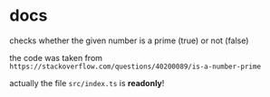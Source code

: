 # docs

<!-- 
@watch src/index.ts 7-100
-->
checks whether the given number is a prime (true) or not (false)


<!-- @watch src/index.ts 1 -->
the code was taken from `https://stackoverflow.com/questions/40200089/is-a-number-prime`


<!-- watch for any changes -->
<!-- @watch src/index.ts -->
actually the file `src/index.ts` is **readonly**!
